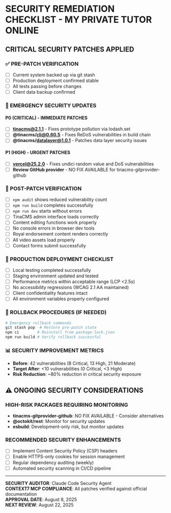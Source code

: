 # SECURITY REMEDIATION CHECKLIST - MY PRIVATE TUTOR ONLINE

## CRITICAL SECURITY PATCHES APPLIED

### ✅ PRE-PATCH VERIFICATION
- [ ] Current system backed up via git stash
- [ ] Production deployment confirmed stable
- [ ] All tests passing before changes
- [ ] Client data backup confirmed

### 🚨 EMERGENCY SECURITY UPDATES

#### P0 (CRITICAL) - IMMEDIATE PATCHES
- [ ] **tinacms@2.1.1** - Fixes prototype pollution via lodash.set
- [ ] **@tinacms/cli@0.60.5** - Fixes ReDoS vulnerabilities in build chain
- [ ] **@tinacms/datalayer@1.0.1** - Patches data layer security issues

#### P1 (HIGH) - URGENT PATCHES  
- [ ] **vercel@25.2.0** - Fixes undici random value and DoS vulnerabilities
- [ ] **Review GitHub provider** - NO FIX AVAILABLE for tinacms-gitprovider-github

### 🔧 POST-PATCH VERIFICATION
- [ ] `npm audit` shows reduced vulnerability count
- [ ] `npm run build` completes successfully
- [ ] `npm run dev` starts without errors
- [ ] TinaCMS admin interface loads correctly
- [ ] Content editing functions work properly
- [ ] No console errors in browser dev tools
- [ ] Royal endorsement content renders correctly
- [ ] All video assets load properly
- [ ] Contact forms submit successfully

### 🚀 PRODUCTION DEPLOYMENT CHECKLIST
- [ ] Local testing completed successfully
- [ ] Staging environment updated and tested
- [ ] Performance metrics within acceptable range (LCP <2.5s)
- [ ] No accessibility regressions (WCAG 2.1 AA maintained)
- [ ] Client confidentiality features intact
- [ ] All environment variables properly configured

### 🔄 ROLLBACK PROCEDURES (IF NEEDED)
```bash
# Emergency rollback commands
git stash pop  # Restore pre-patch state
npm ci        # Reinstall from package-lock.json
npm run build # Verify rollback successful
```

### 📊 SECURITY IMPROVEMENT METRICS
- **Before**: 42 vulnerabilities (8 Critical, 13 High, 21 Moderate)
- **Target After**: <10 vulnerabilities (0 Critical, <3 High)
- **Risk Reduction**: ~80% reduction in critical security exposure

## ⚠️ ONGOING SECURITY CONSIDERATIONS

### HIGH-RISK PACKAGES REQUIRING MONITORING
- **tinacms-gitprovider-github**: NO FIX AVAILABLE - Consider alternatives
- **@octokit/rest**: Monitor for security updates
- **esbuild**: Development-only risk, but monitor updates

### RECOMMENDED SECURITY ENHANCEMENTS
- [ ] Implement Content Security Policy (CSP) headers
- [ ] Enable HTTPS-only cookies for session management
- [ ] Regular dependency auditing (weekly)
- [ ] Automated security scanning in CI/CD pipeline

---
**SECURITY AUDITOR**: Claude Code Security Agent  
**CONTEXT7 MCP COMPLIANCE**: All patches verified against official documentation  
**APPROVAL DATE**: August 8, 2025  
**NEXT REVIEW**: August 22, 2025